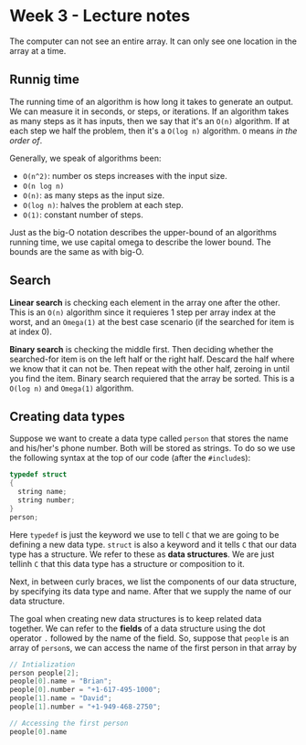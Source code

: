 # Week 3 - Lecture notes

The computer can not see an entire array. It can only see one location in the array at a time.

## Runnig time

The running time of an algorithm is how long it takes to generate an output. We can measure it in seconds, or steps, or iterations. If an algorithm takes as many steps as it has inputs, then we say that it's an `O(n)` algorithm. If at each step we half the problem, then it's a `O(log n)` algorithm. `O` means *in the order of*.

Generally, we speak of algorithms been:

- `O(n^2)`: number os steps increases with the input size.
- `O(n log n)`
- `O(n)`: as many steps as the input size.
- `O(log n)`: halves the problem at each step.
- `O(1)`: constant number of steps.

Just as the big-O notation describes the upper-bound of an algorithms running time, we use capital omega to describe the lower bound. The bounds are the same as with big-O.

## Search

**Linear search** is checking each element in the array one after the other. This is an `O(n)` algorithm since it requieres 1 step per array index at the worst, and an `Omega(1)` at the best case scenario (if the searched for item is at index 0).

**Binary search** is checking the middle first. Then deciding whether the searched-for item is on the left half or the right half. Descard the half where we know that it can not be. Then repeat with the other half, zeroing in until you find the item. Binary search requiered that the array be sorted. This is a `O(log n)` and `Omega(1)` algorithm.

## Creating data types

Suppose we want to create a data type called `person` that stores the name and his/her's phone number. Both will be stored as strings. To do so we use the following syntax at the top of our code (after the `#include`s):

``` c
typedef struct
{
  string name;
  string number;
}
person;
```

Here `typedef` is just the keyword we use to tell `C` that we are going to be defining a new data type. `struct` is also a keyword and it tells `C` that our data type has a structure. We refer to these as **data structures**. We are just tellinh `C` that this data type has a structure or composition to it.

Next, in between curly braces, we list the components of our data structure, by specifying its data type and name. After that we supply the name of our data structure.

The goal when creating new data structures is to keep related data together. We can refer to the **fields** of a data structure using the dot operator `.` followed by the name of the field. So, suppose that `people` is an array of `person`s, we can access the name of the first person in that array by

``` c
// Intialization
person people[2];
people[0].name = "Brian";
people[0].number = "+1-617-495-1000";
people[1].name = "David";
people[1].number = "+1-949-468-2750";

// Accessing the first person
people[0].name
```

